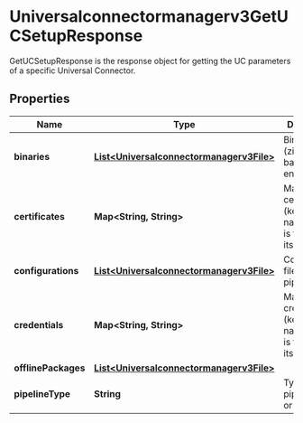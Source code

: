

# Universalconnectormanagerv3GetUCSetupResponse

GetUCSetupResponse is the response object for getting the UC parameters of a specific Universal Connector.

## Properties

| Name | Type | Description | Notes |
|------------ | ------------- | ------------- | -------------|
|**binaries** | [**List&lt;Universalconnectormanagerv3File&gt;**](Universalconnectormanagerv3File.md) | Binaries files (zip,rpm,jar, base64 encoded). |  [optional] |
|**certificates** | **Map&lt;String, String&gt;** | Map of certificates (key is the name, value is the value itself). |  [optional] |
|**configurations** | [**List&lt;Universalconnectormanagerv3File&gt;**](Universalconnectormanagerv3File.md) | Configuration files for pipeline. |  [optional] |
|**credentials** | **Map&lt;String, String&gt;** | Map of credentials (key is the name, value is the value itself). |  [optional] |
|**offlinePackages** | [**List&lt;Universalconnectormanagerv3File&gt;**](Universalconnectormanagerv3File.md) |  |  [optional] |
|**pipelineType** | **String** | Type of the pipeline (pull or push). |  [optional] |



